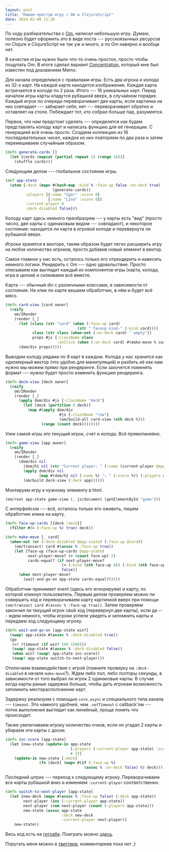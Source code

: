 ```yaml
---
layout: post
title: "Пишем простую игру с Om и ClojureScript"
date: 2014-02-08 11:20
---
```


По ходу разбирательства с [Om][0], написал небольшую игру. Думаю, полезно будет оформить это в виде поста --- русскоязычных ресурсов по Clojure и ClojureScript не так уж и много, а по Om наверно и вообще нет.

В качестве игры нужно было что-то очень простое, просто чтобы пощупать Om. В итоге сделал вариант [Concentration][1], который мне был известен под дназванием Memo.

Для начала определимся с правилами игры. Есть два игрока и колода из 32-х карт. На каждой карте находится изображение. Каждая карта встречается в колоде по 2 раза. Итого --- 16 уникальных карт. Перед началом игры карты кладутся рубашкой вверх, в случайном порядке. Каждый игрок по очереди переворачивает две карты, если картинка на них совпадает --- забирает себе, нет --- переворачивает обратно и оставляет на столе. Побеждает тот, кто собрал больше пар, разумеется.

Первое, что нам предстоит сделать --- определится как будем представлять колоду карт и написать функцию для её генерации. С генерацией всё очень просто. Создаем коллекцию из 16 последовательных чисел, каждое из них повторяем по два раза и затем перемешиваем случайным образом.

~~~clojure
(defn generate-cards []
  (let [cards (mapcat (partial repeat 2) (range 16))]
    (shuffle cards)))
~~~

Следующим делом --- глобальное состояние игры. 

~~~clojure
(def app-state 
  (atom {:deck (mapv #(hash-map :kind % :face-up false :on-deck true)
                     (generate-cards))
         :players [{:name "Igor" :score 0}
                   {:name "Lina" :score 0}]
         :current-player 0
         :deck-disabled false}))
~~~

Колоду карт здесь немного преобразуем --- у карты есть "вид" (просто число, две карты с одинаковым видом --- совпадают), и некоторое состояние: находится ли карта в игровой колоде и перевернута ли рубашкой вверх.

Игроки хранятся в векторе, таким образом будет легко расширить игру на любое количество игроков, просто добавив новый элемент в вектор.

Самое главное у нас есть, осталось только его отрендерить и навесить немного логики. Рендерить с Om --- одно удовольствие. Просто описываем как выглядит каждый из компонентов игры (карта, колода, игра в целом) и склеиваем всё вместе.

Карта --- обычный div с различными классами, в зависимости от состояния. На клик по карте вешаем обработчик, в нём и будет всё мясо.

~~~clojure
(defn card-view [card owner]
  (reify
    om/IRender
    (render [_]
      (let [class (str "card" (when (:face-up card)
                                (str " faceup kind-" (:kind card))))
            class (str class (when-not (:on-deck card) " empty"))
            props #js {:className class
                       :onClick (when (:on-deck card) #(make-move % card))}]
      (dom/div props)))))
~~~


Выводим колоду рядами по 8 карт в каждом. Колода у нас хранится как одномерный вектор (что удобно для манипуляций) и разбить её как нам нужно мы можем прямо при рендеринге. Если захочется поменять формат --- нужно будет просто изменить функцию рендеринга.

~~~clojure
(defn deck-view [deck owner]
  (reify
    om/IRender
    (render [_]
      (apply dom/div #js {:className "deck"}
        (let [deck (partition 8 deck)]
          (map #(apply dom/div
                        #js {:className "row"}
                        (om/build-all card-view (nth deck %)))
                (range (count deck))))))))
~~~

View самой игры это текущий игрок, счет и колода. Всё прямолинейно.

~~~clojure
(defn game-view [app owner]
  (reify
    om/IRender
    (render [_]
      (dom/div nil
        (dom/h1 nil (str "Current player: " (:name (current-player @app))))
        (apply dom/div nil
               (map #(dom/h2 nil (:name %) ": " (:score %)) (:players app)))
        (om/build deck-view (:deck app))))))
~~~

Монтируем игру к нужному элементу в html.

~~~clojure
(om/root app-state game-view (. js/document (getElementById "game")))
~~~

С интерфейсом --- всё, осталось только его оживить, пишем обработчик клика на карту.

~~~clojure
(defn face-up-cards [{deck :deck}]
  (filter #(= (:face-up %) true) deck))

(defn make-move [_ card]
  (when-not (or (:deck-disabled @app-state) (:face-up @card))
    (om/transact! card #(assoc % :face-up true))
    (let [face-up (face-up-cards @app-state)
          next-player-move? (= (count face-up) 2)
          cards-equal? (if next-player-move?
                         (= (:kind (nth face-up 0)) (:kind (nth face-up 1)))
                         false)]
      (when next-player-move?
        (wait-and-go-on app-state cards-equal?)))))
~~~

Обработчик принимает event (здесь его игнорируем) и карту, по которой кликнул пользователь. Первым делом проверяем можно ли совершить ход и переворачиваем карту картинкой вверх при помощи `(om/transact card #(assoc % :face-up true))`. Затем проверяем закончил ли текущий игрок свой ход (перевернул две карты), если да --- ждем немного, чтобы игроки успели увидеть и запомнить карты и передаем ход следующему игроку.

~~~clojure
(defn wait-and-go-on [app-state win?]
  (swap! app-state #(assoc % :deck-disabled true))
  (go
   (<! (timeout (if win? 500 1500)))
   (swap! app-state #(assoc % :deck-disabled false))
   (when win? (swap! app-state inc-score))
   (swap! app-state switch-to-next-player)))
~~~

Отключаем взаимодействие с игрой (помните проверку на `:deck-disabled` в начале `make-move`?). Ждем либо пол, либо полторы секунды, в зависимости от того выбрал ли игрок 2 одинаковые карты. В случае когда карты раные задержка больше, чтобы дать игрокам возможность запомнить месторасположение карт. 

Задержку реализуем с помощью `core.async` и специального типа канала --- `timeout`. Это намного удобней, чем `.setTimeout` c callback'ом --- поток выполнения выглядит как линейный, проще понять что происходит.

Также увеличиваем игроку количество очков, если он угадал 2 карты и убираем эти карты с доски.

~~~clojure
(defn inc-score [app-state]
  (let [new-state (update-in app-state
                             [:players (:current-player app-state) :score]
                             + 2)]
    (update-in new-state [:deck]
               (fn [deck] (mapv #(if (:face-up %)
                                   (assoc % :on-deck false) %) deck)))))
~~~

Последний штрих --- переход к следующему игроку. Переворачиваем все карты рубашкой вниз и изменяем `:current-player` соответственно.

~~~clojure
(defn switch-to-next-player [app-state]
  (let [new-deck (mapv #(assoc % :face-up false) (:deck app-state))
        next-player (inc (:current-player app-state))
        next-player (rem next-player (count (:players app-state)))
        new-state (assoc app-state
                         :deck new-deck
                         :current-player next-player)]
    new-state))
~~~

Весь код есть на [гитхабе][2]. Поиграть можно [здесь][3].

Поругать меня можно в [твиттере][4], комментариев пока нет ;)

[0]: https://github.com/swannodette/om
[1]: http://en.wikipedia.org/wiki/Concentration_(game)
[2]: https://github.com/jetmind/memo-cljs
[3]: /stuff/memo-om/index.html
[4]: https://twitter.com/igrbnd
